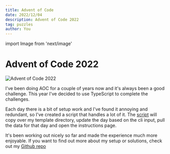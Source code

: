 ```yaml
---
title: Advent of Code
date: 2022/12/04
description: Advent of Code 2022
tag: puzzles
author: You
---
```

import Image from 'next/image'

# Advent of Code 2022

<Image
  src="/images/aoc.jpg"
  alt="Advent of Code 2022"
  width={244}
  height={306}
  priority
  className="next-image"
/>

I've been doing AOC for a couple of years now and it's always been a good challenge. This year I've decided to use TypeScript to complete the challenges.

Each day there is a bit of setup work and I've found it annoying and redundant, so I've created a script that handles a lot of it. The <a href="https://github.com/jroxbury/aoc-2022/blob/master/create.js" target="_blank">script</a> will copy over my template directory, update the day based on the cli input, pull the data for that day and open the instructions page.

It's been working out nicely so far and made the experience much more enjoyable. If you want to find out more about my setup or solutions, check out my <a href="https://github.com/jroxbury/aoc-2022" target="_blank">Github repo</a>